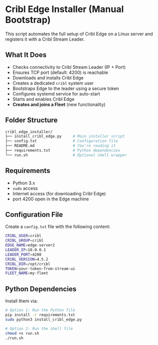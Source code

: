 
# Cribl Edge Installer (Manual Bootstrap)

This script automates the full setup of Cribl Edge on a Linux server and registers it with a Cribl Stream Leader.

## What It Does

- Checks connectivity to Cribl Stream Leader (IP + Port)
- Ensures TCP port (default: 4200) is reachable
- Downloads and installs Cribl Edge
- Creates a dedicated `cribl` system user
- Bootstraps Edge to the leader using a secure token
- Configures systemd service for auto-start
- Starts and enables Cribl Edge
- **Creates and joins a Fleet** (new functionality)

## Folder Structure
```sh
cribl_edge_installer/
├── install_cribl_edge.py     # Main installer script
├── config.txt                # Configuration file
├── README.md                 # You're reading it
├── requirements.txt          # Python dependencies
└── run.sh                    # Optional shell wrapper
```

## Requirements

- Python 3.x
- `sudo` access
- Internet access (for downloading Cribl Edge)
- port 4200 open in the Edge machine

## Configuration File

Create a `config.txt` file with the following content:
```sh
CRIBL_USER=cribl
CRIBL_GROUP=cribl
EDGE_NAME=edge-server2
LEADER_IP=10.0.0.1
LEADER_PORT=4200
CRIBL_VERSION=4.5.2
CRIBL_DIR=/opt/cribl
TOKEN=your-token-from-stream-ui
FLEET_NAME=my-fleet
```

## Python Dependencies

Install them via:
```sh
# Option 1: Run the Python file
pip install -r requirements.txt
sudo python3 install_cribl_edge.py

# Option 2: Run the shell file
chmod +x run.sh
./run.sh
```

